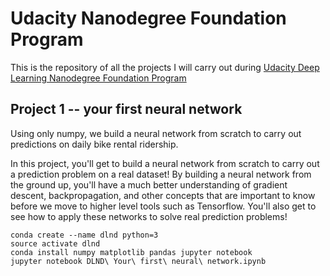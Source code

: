 # Udacity Nanodegree Foundation Program

This is the repository of all the projects I will carry out during [Udacity Deep Learning Nanodegree Foundation Program]("https://www.udacity.com/course/deep-learning-nanodegree-foundation--nd101")


## Project 1 -- your first neural network

Using only numpy, we build a neural network from scratch to carry out predictions on daily bike rental ridership.

In this project, you'll get to build a neural network from scratch to carry out a prediction problem on a real dataset! By building a neural network from the ground up, you'll have a much better understanding of gradient descent, backpropagation, and other concepts that are important to know before we move to higher level tools such as Tensorflow. You'll also get to see how to apply these networks to solve real prediction problems!

```
conda create --name dlnd python=3
source activate dlnd
conda install numpy matplotlib pandas jupyter notebook
jupyter notebook DLND\ Your\ first\ neural\ network.ipynb
```
